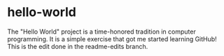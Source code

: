 # hello-world
The "Hello World" project is a time-honored tradition in computer programming. It is a simple exercise that got me started learning GitHub!
This is the edit done in the readme-edits branch.
